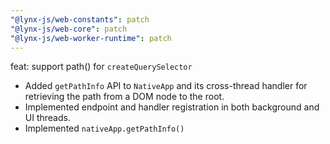 ```yaml
---
"@lynx-js/web-constants": patch
"@lynx-js/web-core": patch
"@lynx-js/web-worker-runtime": patch
---
```


feat: support path() for `createQuerySelector`

- Added `getPathInfo` API to `NativeApp` and its cross-thread handler for retrieving the path from a DOM node to the root.
- Implemented endpoint and handler registration in both background and UI threads.
- Implemented `nativeApp.getPathInfo()`
